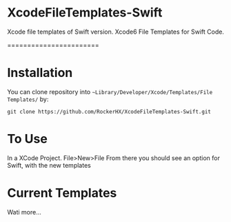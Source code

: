 # XcodeFileTemplates-Swift
Xcode file templates of Swift version.
Xcode6 File Templates for Swift Code.

=======================


Installation
===
You can clone repository into `~Library/Developer/Xcode/Templates/File Templates/` by:
```
git clone https://github.com/RockerHX/XcodeFileTemplates-Swift.git
```


To Use
===
In a XCode Project.
File>New>File
From there you should see an option for Swift, with the new templates


Current Templates
=================

Wati more...

